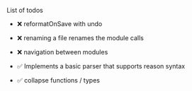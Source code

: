 List of todos

- :x: reformatOnSave with undo
- :x: renaming a file renames the module calls
- :x: navigation between modules

- :white_check_mark: Implements a basic parser that supports reason syntax
- :white_check_mark: collapse functions / types
